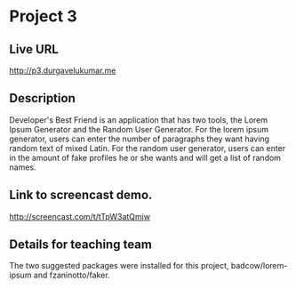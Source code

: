 # Project 3

## Live URL
<http://p3.durgavelukumar.me>

## Description
Developer's Best Friend is an application that has two tools, the Lorem Ipsum Generator
and the Random User Generator. For the lorem ipsum generator, users can enter the number
of paragraphs they want having random text of mixed Latin. For the random user generator,
users can enter in the amount of fake profiles he or she wants and will get a list of 
random names.  

## Link to screencast demo.
http://screencast.com/t/tTpW3atQmjw

## Details for teaching team
The two suggested packages were installed for this project, badcow/lorem-ipsum and fzaninotto/faker.  